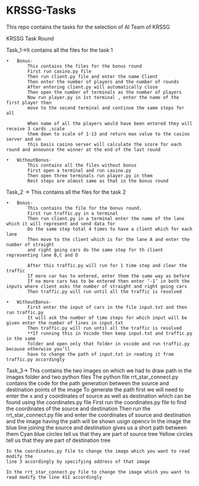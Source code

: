# KRSSG-Tasks
This repo contains the tasks for the selection of AI Team of KRSSG

KRSSG Task Round

Task_1->It contains all the files for the task 1

	•	Bonus-
			This contains the files for the bonus round
			First run casino.py file
			Then run client.py file and enter the name Client
			Then enter the number of players and the number of rounds
			After entering client.py will automatically close
			Then open the number of terminals as the number of players
			Now run player.py in 1st terminal , enter the name of the first player then 
			move to the second terminal and continue the same steps for all
			
			When name of all the players would have been entered they will receive 3 cards ,scale
			them down to scale of 1-13 and return max value to the casino server and on 
			this basis casino server will calculate the score for each  round and announce the winner at the end of the last round

	•	WithoutBonus-
			This contains all the files without bonus
			First open a terminal and run casino.py
			Then open three terminals run player.py in them
			Rest steps are almost same as that in the bonus round


Task_2 -> This contains all the files for the task 2

	•	Bonus-
			This contains the file for the bonus round.
			First run traffic.py in a terminal 
			Then run client.py in a terminal enter the name of the lane which it will represent and send data for
			Do the same step total 4 times to have a client which for each lane 
			Then move to the client which is for the lane A and enter the number of straight
			and right going cars do the same step for th client representing lane B,C and D
			
			After this traffic.py will run for 1 time step and clear the traffic
			If more car has to entered, enter them the same way as before
			If no more cars has to be entered then enter ‘-1’ in both the inputs where client asks the number of straight and right going cars
			Then traffic.py will run until all the traffic is resolved

	•	WithoutBonus-
			First enter the input of cars in the file input.txt and then run traffic.py
			It will ask the number of time steps for which input will be given enter the number of lines in input.txt
			Then traffic.py will run until all the traffic is resolved
			**If running this in Vscode then keep input.txt and traffic.py in the same
			folder and open only that folder in vscode and run traffic.py because otherwise you’ll
			have to change the path of input.txt in reading it from traffic.py accordingly
			
Task_3-> 
	This contains the two images on which we had to draw path in the images folder and two python files
	The python file rrt_star_connect.py contains the code for the path generation between the source and destination points of the image
	To generate the path first we will need to enter the x and y coordinates of source as well as destination which can be found 
		using the coordinates.py file 
	First run the coordinates.py file to find the coordinates of the source and destination 
	Then run the rrt_star_connect.py file and enter the coordinates of source and destination and the image having the path will be 
	shown usign opencv
	In the image the blue line joining the source and destination gives us a short path between them
	Cyan blue circles tell us that they are part of source tree
	Yellow circles tell us that they are part of destination tree
	
	In the coordinates.py file to change the image which you want to read modify the 
	line 3 accordingly by specifying address of that image
	
	In the rrt_star_connect.py file to change the image which you want to read modify the line 411 accordingly
	
	


